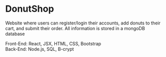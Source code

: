 # DonutShop
Website where users can register/login their accounts, add donuts to their cart, and submit their order.
All information is stored in a mongoDB database

Front-End: React, JSX, HTML, CSS, Bootstrap  
Back-End: Node.js, SQL, B-crypt
